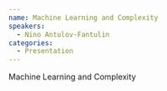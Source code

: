 ```yaml
--- 
name: Machine Learning and Complexity 
speakers: 
  - Nino Antulov-Fantulin 
categories:
  - Presentation
---
```


Machine Learning and Complexity